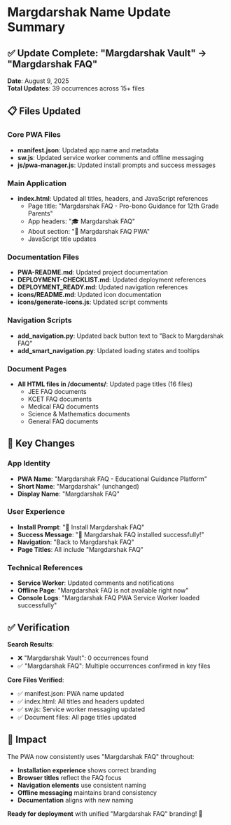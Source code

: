 # Margdarshak Name Update Summary

## ✅ Update Complete: "Margdarshak Vault" → "Margdarshak FAQ"

**Date**: August 9, 2025  
**Total Updates**: 39 occurrences across 15+ files

## 📋 Files Updated

### Core PWA Files
- **manifest.json**: Updated app name and metadata
- **sw.js**: Updated service worker comments and offline messaging
- **js/pwa-manager.js**: Updated install prompts and success messages

### Main Application
- **index.html**: Updated all titles, headers, and JavaScript references
  - Page title: "Margdarshak FAQ - Pro-bono Guidance for 12th Grade Parents"
  - App headers: "🎓 Margdarshak FAQ"
  - About section: "📱 Margdarshak FAQ PWA"
  - JavaScript title updates

### Documentation Files
- **PWA-README.md**: Updated project documentation
- **DEPLOYMENT-CHECKLIST.md**: Updated deployment references
- **DEPLOYMENT_READY.md**: Updated navigation references
- **icons/README.md**: Updated icon documentation
- **icons/generate-icons.js**: Updated script comments

### Navigation Scripts
- **add_navigation.py**: Updated back button text to "Back to Margdarshak FAQ"
- **add_smart_navigation.py**: Updated loading states and tooltips

### Document Pages
- **All HTML files in /documents/**: Updated page titles (16 files)
  - JEE FAQ documents
  - KCET FAQ documents  
  - Medical FAQ documents
  - Science & Mathematics documents
  - General FAQ documents

## 🎯 Key Changes

### App Identity
- **PWA Name**: "Margdarshak FAQ - Educational Guidance Platform"
- **Short Name**: "Margdarshak" (unchanged)
- **Display Name**: "Margdarshak FAQ"

### User Experience
- **Install Prompt**: "📱 Install Margdarshak FAQ"
- **Success Message**: "🎉 Margdarshak FAQ installed successfully!"
- **Navigation**: "Back to Margdarshak FAQ"
- **Page Titles**: All include "Margdarshak FAQ"

### Technical References
- **Service Worker**: Updated comments and notifications
- **Offline Page**: "Margdarshak FAQ is not available right now"
- **Console Logs**: "Margdarshak FAQ PWA Service Worker loaded successfully"

## ✅ Verification

**Search Results**:
- ❌ "Margdarshak Vault": 0 occurrences found
- ✅ "Margdarshak FAQ": Multiple occurrences confirmed in key files

**Core Files Verified**:
- ✅ manifest.json: PWA name updated
- ✅ index.html: All titles and headers updated
- ✅ sw.js: Service worker messaging updated
- ✅ Document files: All page titles updated

## 🚀 Impact

The PWA now consistently uses "Margdarshak FAQ" throughout:
- **Installation experience** shows correct branding
- **Browser titles** reflect the FAQ focus
- **Navigation elements** use consistent naming
- **Offline messaging** maintains brand consistency
- **Documentation** aligns with new naming

**Ready for deployment** with unified "Margdarshak FAQ" branding! 🎉
